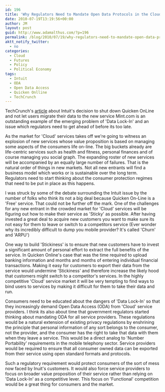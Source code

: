 ```yaml
---
id: 196
title: 'Why Regulators Need to Mandate Open Data Protocols in the Cloud'
date: 2010-07-19T13:19:56+00:00
author: JM
layout: post
guid: http://www.adamalthus.com/?p=196
permalink: /blog/2010/07/19/why-regulators-need-to-mandate-open-data-protocols-in-the-cloud/
aktt_notify_twitter:
  - no
categories:
  - Cloud
  - Futures
  - Policy
  - Political Economy
tags:
  - Intuit
  - ODA
  - Open Data Access
  - Quicken Onlline
  - TechCrunch
---
```

TechCrunch's <a title="TechCrunch" href="http://techcrunch.com/2010/07/19/quicken-online-users-saw-the-bait-took-the-switch-to-mint-com-and-are-left-with-nothing/" target="_blank">article</a> about Intuit's decision to shut down Quicken OnLine and not let users migrate their data to the new service Mint.com is an outstanding example of the emerging problem of 'Data Lock-In' and an issue which regulators need to get ahead of before its too late.<!--excerpt-->

As the market for 'Cloud' services takes off we're going to witness an explosion of new services whose value proposition is based on managing some aspects of the consumers life on-line. The big buckets already are life-centric services such as health and fitness, personal finances and of course managing you social graph. The expanding roster of new services will be accompanied by an equally large number of failures. That is the natural order of things in new markets. Not all new entrants will find a business model which works or is sustainable over the long term. Regulators need to start thinking about the consumer protection regimes that need to be put in place as this happens.

I was struck by some of the debate surrounding the Intuit issue by the number of folks who think its not a big deal because Quicken On-Line is a 'Free' service. That could not be further off the mark. One of the challenges for any new entrant in the crowded market for 'Cloud' services will be figuring out how to make their service as 'Sticky' as possible. After having invested a great deal to acquire new customers you want to make sure its not easy for them to leave or switch to a competitors service (Ever wonder why its incredibly difficult to dump you mobile provider? It's called 'Churn' and 'ARPU')

One way to build 'Stickiness' is to ensure that new customers have to invest a significant amount of personal effort to extract the full benefits of the service. In Quicken Online's case that was the time required to upload banking information and months and months of entering individual financial transactions. Making it easy for customers to export their data from the service would undermine 'Stickiness' and therefore increase the likely hood that customers might switch to a competitor's services. In the highly competitive 'Cloud' service market it will be very tempting to find ways to bind users to services by making it difficult for them to take their data and run.

Consumers need to be educated about the dangers of 'Data Lock-In' so that they increasingly demand Open Data Access (ODA) from 'Cloud' service providers. I think its also about time that government regulators started thinking about mandating ODA for all service providers. These regulations would be a natural extension of existing privacy regulations by enshrining the principle that personal information of any sort belongs to the consumer, not the provider, and the consumer has the right to take that data with them when they leave a service. This would be a direct analog to 'Number Portability' requirements in the mobile telephony sector. Service providers would be required to ensure that all consumer owned data can be exported from their service using open standard formats and protocols.

Such a regulatory requirement would protect consumers of the sort of mess now faced by Inuit's customers. It would also force service providers to focus on broader value proposition of their service rather than relying on 'Data Lock-In' as a competitive lever. This focus on 'Functional' competition would be a great thing for consumers and the market.
